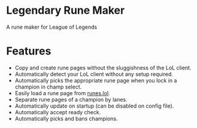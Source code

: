# Legendary Rune Maker
A rune maker for League of Legends

# Features
* Copy and create rune pages without the sluggishness of the LoL client.
* Automatically detect your LoL client without any setup required.
* Automatically picks the appropriate rune page when you lock in a champion in champ select.
* Easily load a rune page from [runes.lol](https://runes.lol/).
* Separate rune pages of a champion by lanes.
* Automatically update on startup (can be disabled on config file).
* Automatically accept ready check.
* Automatically picks and bans champions.
